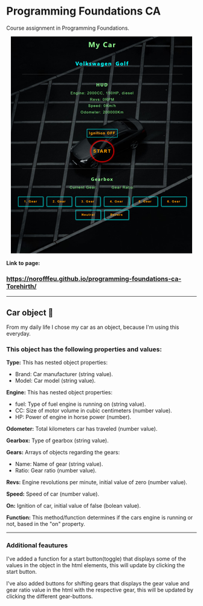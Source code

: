 # Programming Foundations CA
Course assignment in Programming Foundations.

<p align="center">
<img src="./images/Screenshot_programming-foundations_page.png" alt="webpage screenshot">
</p>

**Link** **to** **page:**

### https://norofffeu.github.io/programming-foundations-ca-Torehirth/

---

## Car object 🚗

From my daily life I chose my car as an object, because I'm using this everyday.

### This object has the following properties and values:

**Type:** This has nested object properties:

- Brand: Car manufacturer (string value).
- Model: Car model (string value).

**Engine:** This has nested object properties:

- fuel: Type of fuel engine is running on (string value).
- CC: Size of motor volume in cubic centimeters (number value).
- HP: Power of engine in horse power (number).

**Odometer:** Total kilometers car has traveled (number value).

**Gearbox:** Type of gearbox (string value).

**Gears:** Arrays of objects regarding the gears:

- Name: Name of gear (string value).
- Ratio: Gear ratio (number value).

**Revs:** Engine revolutions per minute, initial value of zero (number value).

**Speed:** Speed of car (number value).

**On:** Ignition of car, initial value of false (bolean value).

**Function:** This method/function determines if the cars engine is running or not, based in the "on" property.

---

### Additional feautures

I've added a function for a start button(toggle) that displays some of the values in the object in the html elements, this will update by clicking the start button.

I've also added buttons for shifting gears that displays the gear value and gear ratio value in the html with the respective gear, this will be updated by clicking the different gear-buttons.
